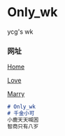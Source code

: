 # Only_wk
ycg's wk


### 网址
<!-- [blog](https://yyycggg.github.io/blog/) -->

[Home](https://yyycggg.github.io/Only_wk/home/)

[Love](https://yyycggg.github.io/Only_wk/love/)

[Marry](https://yyycggg.github.io/Only_wk/marry/)

```markdown
# Only_wk
# 千金小可
小鹿天天喊困
智商只有八岁
```
